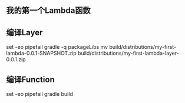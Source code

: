 ## 我的第一个Lambda函数

## 编译Layer
set -eo pipefail
gradle -q packageLibs
mv build/distributions/my-first-lambda-0.0.1-SNAPSHOT.zip build/distributions/my-first-lambda-layer-0.0.1.zip    

## 编译Function
set -eo pipefail
gradle build